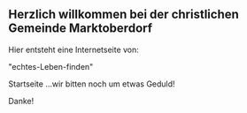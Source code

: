 ## Herzlich willkommen bei der christlichen Gemeinde Marktoberdorf

Hier entsteht eine Internetseite von:

"echtes-Leben-finden"

Startseite ...wir bitten noch um etwas Geduld!

Danke!
